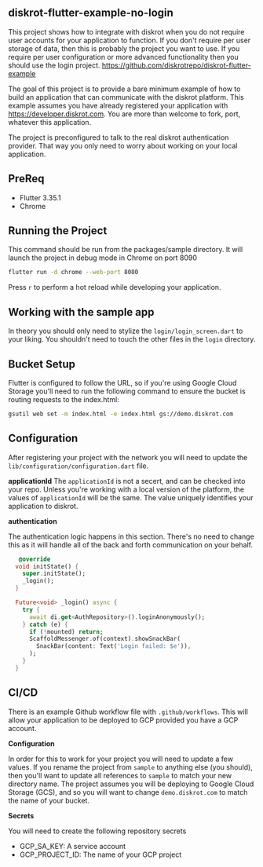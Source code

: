 ## diskrot-flutter-example-no-login

This project shows how to integrate with diskrot when you do not require user accounts for your application to function. If you don't require per user storage of data, then this is probably the project you want to use. If you require per user configuration or more advanced functionality then you should use the login project. https://github.com/diskrotrepo/diskrot-flutter-example

The goal of this project is to provide a bare minimum example of how to build an application that can communicate with the diskrot platform. This example assumes you have already registered your application with https://developer.diskrot.com. You are more than welcome
to fork, port, whatever this application.

The project is preconfigured to talk to the real diskrot authentication provider. That way you only need to worry about working on your local application.

## PreReq

- Flutter 3.35.1
- Chrome 

## Running the Project

This command should be run from the packages/sample directory. It will launch the project in debug mode in Chrome on port 8090

```bash
flutter run -d chrome --web-port 8080
```

Press `r` to perform a hot reload while developing your application.


## Working with the sample app

In theory you should only need to stylize the `login/login_screen.dart` to your liking. You shouldn't need to touch the other files in the `login` directory.

## Bucket Setup

Flutter is configured to follow the URL, so if you're using Google Cloud Storage you'll need to run the following command to ensure the bucket is routing requests to the index.html:

```bash
gsutil web set -m index.html -e index.html gs://demo.diskrot.com
```

## Configuration

After registering your project with the network you will need to update the `lib/configuration/configuration.dart` file. 

**applicationId**
The `applicationId` is not a secert, and can be checked into your repo. Unless you're working with a local version of the platform, the
values of `applicationId` will be the same. The value uniquely identifies your application to diskrot. 

**authentication**

The authentication logic happens in this section. There's no need to change this as it will handle all of the back and forth communication on your behalf.

```dart
   @override
  void initState() {
    super.initState();
    _login();
  }

  Future<void> _login() async {
    try {
      await di.get<AuthRepository>().loginAnonymously();
    } catch (e) {
      if (!mounted) return;
      ScaffoldMessenger.of(context).showSnackBar(
        SnackBar(content: Text('Login failed: $e')),
      );
    }
  }
```

## CI/CD

There is an example Github workflow file with `.github/workflows`. This will allow your application to be deployed to GCP provided you have a GCP account. 

**Configuration**

In order for this to work for your project you will need to update a few values. If you rename the project from `sample` to anything else (you should), then you'll want to update all references to `sample` to match your new directory name. The project assumes you will be deploying to Google Cloud Storage (GCS), and so you will want to change `demo.diskrot.com` to match the name of your bucket.

**Secrets**

You will need to create the following repository secrets

- GCP_SA_KEY:  A service account
- GCP_PROJECT_ID: The name of your GCP project